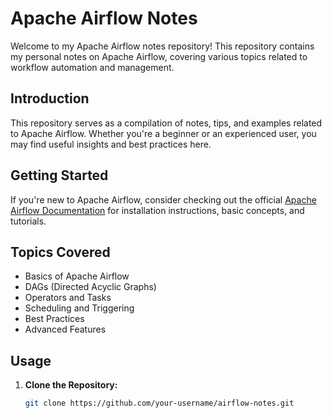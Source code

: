 # Apache Airflow Notes

Welcome to my Apache Airflow notes repository! This repository contains my personal notes on Apache Airflow, covering various topics related to workflow automation and management.

## Introduction

This repository serves as a compilation of notes, tips, and examples related to Apache Airflow. Whether you're a beginner or an experienced user, you may find useful insights and best practices here.

## Getting Started

If you're new to Apache Airflow, consider checking out the official [Apache Airflow Documentation](https://airflow.apache.org/docs/stable/) for installation instructions, basic concepts, and tutorials.

## Topics Covered

- Basics of Apache Airflow
- DAGs (Directed Acyclic Graphs)
- Operators and Tasks
- Scheduling and Triggering
- Best Practices
- Advanced Features

## Usage

1. **Clone the Repository:**
   ```bash
   git clone https://github.com/your-username/airflow-notes.git
